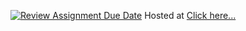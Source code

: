 [![Review Assignment Due Date](https://classroom.github.com/assets/deadline-readme-button-22041afd0340ce965d47ae6ef1cefeee28c7c493a6346c4f15d667ab976d596c.svg)](https://classroom.github.com/a/n6Rbr9Og)
Hosted at [Click here...](https://44-563-webapps-f24.github.io/44563-webapps-f24-assignment5-pages-Subhani6697/desserts.html)
